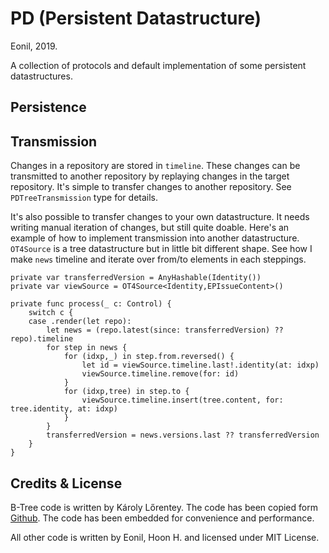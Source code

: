 PD (Persistent Datastructure)
======================
Eonil, 2019.

A collection of protocols and default implementation of some persistent datastructures.

Persistence
--------------

Transmission
----------------
Changes in a repository are stored in `timeline`.
These changes can be transmitted to another repository
by replaying changes in the target repository.
It's simple to transfer changes to another repository.
See `PDTreeTransmission` type for details.

It's also possible to transfer changes to your own datastructure.
It needs writing manual iteration of changes, but still quite doable.
Here's an example of how to implement transmission into another datastructure.
`OT4Source` is a tree datastructure but in little bit different shape.
See how I make `news` timeline and iterate over from/to elements in each
steppings.

    private var transferredVersion = AnyHashable(Identity())
    private var viewSource = OT4Source<Identity,EPIssueContent>()

    private func process(_ c: Control) {
        switch c {
        case .render(let repo):
            let news = (repo.latest(since: transferredVersion) ?? repo).timeline
            for step in news {
                for (idxp,_) in step.from.reversed() {
                    let id = viewSource.timeline.last!.identity(at: idxp)
                    viewSource.timeline.remove(for: id)
                }
                for (idxp,tree) in step.to {
                    viewSource.timeline.insert(tree.content, for: tree.identity, at: idxp)
                }
            }
            transferredVersion = news.versions.last ?? transferredVersion
        }
    }



Credits & License
---------------------
B-Tree code is written by Károly Lőrentey.
The code has been copied form [Github](https://github.com/attaswift/BTree).
The code has been embedded for convenience and performance.

All other code is written by Eonil, Hoon H. and licensed under MIT License.

